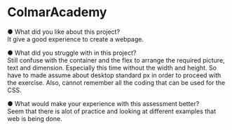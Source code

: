 # ColmarAcademy

●	What did you like about this project?
<br>
It give a good experience to create a webpage.

●	What did you struggle with in this project?
<br>
Still confuse with the container and the flex to arrange the required picture, text and dimension. Especially this time without the width and height. So have to made assume about desktop standard px in order to proceed with the exercise. Also, cannot remember all the coding that can be used for the CSS. 

●	What would make your experience with this assessment better?
<br>
Seem that there is alot of practice and looking at different examples that web is being done. 


